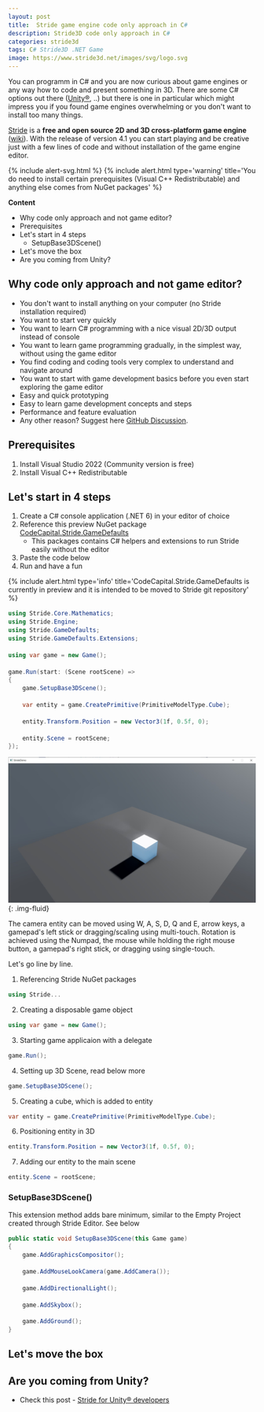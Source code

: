 ```yaml
---
layout: post
title:  Stride game engine code only approach in C#
description: Stride3D code only approach in C#
categories: stride3d
tags: C# Stride3D .NET Game
image: https://www.stride3d.net/images/svg/logo.svg
---
```

You can programm in C# and you are now curious about game engines or any way how to code and present something in 3D. There are some C# options out there ([Unity®](https://unity.com/), ..) but there is one in particular which might impress you if you found game engines overwhelming or you don't want to install too many things. 

[Stride](https://www.stride3d.net) is a **free and open source 2D and 3D cross-platform game engine** ([wiki](https://en.wikipedia.org/wiki/Stride_(game_engine))). With the release of version 4.1 you can start playing and be creative just with a few lines of code and without installation of the game engine editor.

{% include alert-svg.html %}
{% include alert.html type='warning' title='You do need to install certain prerequisites (Visual C++ Redistributable) and anything else comes from NuGet packages' %}

**Content**

- Why code only approach and not game editor?
- Prerequisites
- Let's start in 4 steps
  - SetupBase3DScene()
- Let's move the box 
- Are you coming from Unity?

## Why code only approach and not game editor?

- You don't want to install anything on your computer (no Stride installation required)
- You want to start very quickly
- You want to learn C# programming with a nice visual 2D/3D output instead of console
- You want to learn game programming gradually, in the simplest way, without using the game editor
- You find coding and coding tools very complex to understand and navigate around
- You want to start with game development basics before you even start exploring the game editor
- Easy and quick prototyping
- Easy to learn game development concepts and steps
- Performance and feature evaluation
- Any other reason? Suggest here [GitHub Discussion](https://github.com/VaclavElias/vaclavelias.github.io/discussions).

## Prerequisites

1. Install Visual Studio 2022 (Community version is free)
2. Install Visual C++ Redistributable

## Let's start in 4 steps

1. Create a C# console application (.NET 6) in your editor of choice
2. Reference this preview NuGet package [CodeCapital.Stride.GameDefaults](https://www.nuget.org/packages/CodeCapital.Stride.GameDefaults/)
    - This packages contains C# helpers and extensions to run Stride easily without the editor
3. Paste the code below
4. Run and have a fun

{% include alert.html type='info' title='CodeCapital.Stride.GameDefaults is currently in preview and it is intended to be moved to Stride git repository' %}

```c#
using Stride.Core.Mathematics;
using Stride.Engine;
using Stride.GameDefaults;
using Stride.GameDefaults.Extensions;

using var game = new Game();

game.Run(start: (Scene rootScene) =>
{
    game.SetupBase3DScene();

    var entity = game.CreatePrimitive(PrimitiveModelType.Cube);

    entity.Transform.Position = new Vector3(1f, 0.5f, 0);

    entity.Scene = rootScene;
});
```
![Stride Code Only Example](/assets/img/2022/stride-code-only-example-box.jpg){: .img-fluid}

The camera entity can be moved using W, A, S, D, Q and E, arrow keys, a gamepad's left stick or dragging/scaling using multi-touch. Rotation is achieved using the Numpad, the mouse while holding the right mouse button, a gamepad's right stick, or dragging using single-touch.

Let's go line by line.

1. Referencing Stride NuGet packages
```c#
using Stride...
``` 
2. Creating a disposable game object
```c#
using var game = new Game();
``` 
3. Starting game applicaion with a delegate
```c#
game.Run();
```
4. Setting up 3D Scene, read below more
```c#
game.SetupBase3DScene();
```
5. Creating a cube, which is added to entity
```c#
var entity = game.CreatePrimitive(PrimitiveModelType.Cube);
```
6. Positioning entity in 3D
```c#
entity.Transform.Position = new Vector3(1f, 0.5f, 0);
```
7. Adding our entity to the main scene
```c#
entity.Scene = rootScene;
```

### SetupBase3DScene()

This extension method adds bare minimum, similar to the Empty Project created through Stride Editor. See below
```c#
public static void SetupBase3DScene(this Game game)
{
    game.AddGraphicsCompositor();

    game.AddMouseLookCamera(game.AddCamera());

    game.AddDirectionalLight();

    game.AddSkybox();

    game.AddGround();
}
```

## Let's move the box

## Are you coming from Unity?

- Check this post - [Stride for Unity® developers](https://doc.stride3d.net/latest/en/manual/stride-for-unity-developers/index.html)